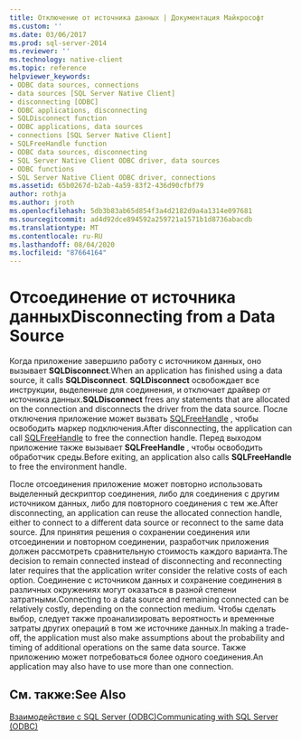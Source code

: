 ```yaml
---
title: Отключение от источника данных | Документация Майкрософт
ms.custom: ''
ms.date: 03/06/2017
ms.prod: sql-server-2014
ms.reviewer: ''
ms.technology: native-client
ms.topic: reference
helpviewer_keywords:
- ODBC data sources, connections
- data sources [SQL Server Native Client]
- disconnecting [ODBC]
- ODBC applications, disconnecting
- SQLDisconnect function
- ODBC applications, data sources
- connections [SQL Server Native Client]
- SQLFreeHandle function
- ODBC data sources, disconnecting
- SQL Server Native Client ODBC driver, data sources
- ODBC functions
- SQL Server Native Client ODBC driver, connections
ms.assetid: 65b0267d-b2ab-4a59-83f2-436d90cfbf79
author: rothja
ms.author: jroth
ms.openlocfilehash: 5db3b83ab65d854f3a4d2182d9a4a1314e097681
ms.sourcegitcommit: ad4d92dce894592a259721a1571b1d8736abacdb
ms.translationtype: MT
ms.contentlocale: ru-RU
ms.lasthandoff: 08/04/2020
ms.locfileid: "87664164"
---
```

# <a name="disconnecting-from-a-data-source"></a><span data-ttu-id="c11e0-102">Отсоединение от источника данных</span><span class="sxs-lookup"><span data-stu-id="c11e0-102">Disconnecting from a Data Source</span></span>
  <span data-ttu-id="c11e0-103">Когда приложение завершило работу с источником данных, оно вызывает **SQLDisconnect**.</span><span class="sxs-lookup"><span data-stu-id="c11e0-103">When an application has finished using a data source, it calls **SQLDisconnect**.</span></span> <span data-ttu-id="c11e0-104">**SQLDisconnect** освобождает все инструкции, выделенные для соединения, и отключает драйвер от источника данных.</span><span class="sxs-lookup"><span data-stu-id="c11e0-104">**SQLDisconnect** frees any statements that are allocated on the connection and disconnects the driver from the data source.</span></span> <span data-ttu-id="c11e0-105">После отключения приложение может вызвать [SQLFreeHandle](../native-client-odbc-api/sqlfreehandle.md) , чтобы освободить маркер подключения.</span><span class="sxs-lookup"><span data-stu-id="c11e0-105">After disconnecting, the application can call [SQLFreeHandle](../native-client-odbc-api/sqlfreehandle.md) to free the connection handle.</span></span> <span data-ttu-id="c11e0-106">Перед выходом приложение также вызывает **SQLFreeHandle** , чтобы освободить обработчик среды.</span><span class="sxs-lookup"><span data-stu-id="c11e0-106">Before exiting, an application also calls **SQLFreeHandle** to free the environment handle.</span></span>  
  
 <span data-ttu-id="c11e0-107">После отсоединения приложение может повторно использовать выделенный дескриптор соединения, либо для соединения с другим источником данных, либо для повторного соединения с тем же.</span><span class="sxs-lookup"><span data-stu-id="c11e0-107">After disconnecting, an application can reuse the allocated connection handle, either to connect to a different data source or reconnect to the same data source.</span></span> <span data-ttu-id="c11e0-108">Для принятия решения о сохранении соединения или отсоединении и повторном соединении, разработчик приложения должен рассмотреть сравнительную стоимость каждого варианта.</span><span class="sxs-lookup"><span data-stu-id="c11e0-108">The decision to remain connected instead of disconnecting and reconnecting later requires that the application writer consider the relative costs of each option.</span></span> <span data-ttu-id="c11e0-109">Соединение с источником данных и сохранение соединения в различных окружениях могут оказаться в разной степени затратными.</span><span class="sxs-lookup"><span data-stu-id="c11e0-109">Connecting to a data source and remaining connected can be relatively costly, depending on the connection medium.</span></span> <span data-ttu-id="c11e0-110">Чтобы сделать выбор, следует также проанализировать вероятность и временные затраты других операций в том же источнике данных.</span><span class="sxs-lookup"><span data-stu-id="c11e0-110">In making a trade-off, the application must also make assumptions about the probability and timing of additional operations on the same data source.</span></span> <span data-ttu-id="c11e0-111">Также приложению может потребоваться более одного соединения.</span><span class="sxs-lookup"><span data-stu-id="c11e0-111">An application may also have to use more than one connection.</span></span>  
  
## <a name="see-also"></a><span data-ttu-id="c11e0-112">См. также:</span><span class="sxs-lookup"><span data-stu-id="c11e0-112">See Also</span></span>  
 [<span data-ttu-id="c11e0-113">Взаимодействие с SQL Server &#40;ODBC&#41;</span><span class="sxs-lookup"><span data-stu-id="c11e0-113">Communicating with SQL Server &#40;ODBC&#41;</span></span>](communicating-with-sql-server-odbc.md)  
  
  
